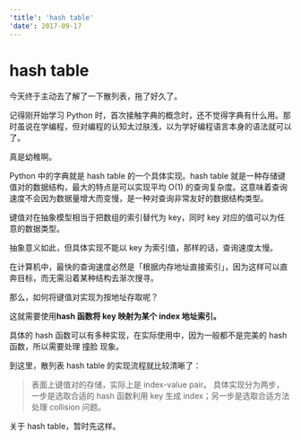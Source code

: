```yaml
---
'title': 'hash table'
'date': 2017-09-17
---
```

# hash table

今天终于主动去了解了一下散列表，拖了好久了。

记得刚开始学习 Python 时，首次接触字典的概念时，还不觉得字典有什么用。那时虽说在学编程，但对编程的认知太过肤浅，以为学好编程语言本身的语法就可以了。

真是幼稚啊。

Python 中的字典就是 hash table 的一个具体实现。hash table 就是一种存储键值对的数据结构，最大的特点是可以实现平均 O(1) 的查询复杂度。这意味着查询速度不会因为数据量增大而变慢，是一种对查询非常友好的数据结构类型。

键值对在抽象模型相当于把数组的索引替代为 key，同时 key 对应的值可以为任意的数据类型。

抽象意义如此，但具体实现不能以 key 为索引值，那样的话，查询速度太慢。

在计算机中，最快的查询速度必然是「根据内存地址直接索引」，因为这样可以直奔目标，而无需沿着某种结构去渐次搜寻。

那么，如何将键值对实现为按地址存取呢？

这就需要使用**hash 函数将 key 映射为某个 index 地址索引。**

具体的 hash 函数可以有多种实现，在实际使用中，因为一般都不是完美的 hash 函数，所以需要处理 撞脸 现象。

到这里，散列表 hash table 的实现流程就比较清晰了：

>  表面上键值对的存储，实际上是 index-value pair。
>  具体实现分为两步，一步是选取合适的 hash 函数利用 key 生成 index；另一步是选取合适方法处理 collision 问题。

关于 hash table，暂时先这样。